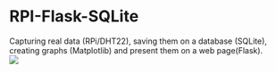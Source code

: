 # RPI-Flask-SQLite
Capturing real data (RPi/DHT22), saving them on a database (SQLite), creating graphs (Matplotlib) and present them on a web page(Flask). 
<br>
<img src="https://github.com/Mjrovai/RPI-Flask-SQLite/blob/master/diagBlocos.png?raw=true">

